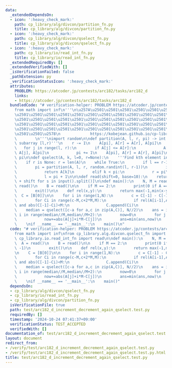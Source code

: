 ```yaml
---
data:
  _extendedDependsOn:
  - icon: ':heavy_check_mark:'
    path: cp_library/alg/divcon/partition_fn.py
    title: cp_library/alg/divcon/partition_fn.py
  - icon: ':heavy_check_mark:'
    path: cp_library/alg/divcon/qselect_fn.py
    title: cp_library/alg/divcon/qselect_fn.py
  - icon: ':heavy_check_mark:'
    path: cp_library/io/read_int_fn.py
    title: cp_library/io/read_int_fn.py
  _extendedRequiredBy: []
  _extendedVerifiedWith: []
  _isVerificationFailed: false
  _pathExtension: py
  _verificationStatusIcon: ':heavy_check_mark:'
  attributes:
    PROBLEM: https://atcoder.jp/contests/arc182/tasks/arc182_d
    links:
    - https://atcoder.jp/contests/arc182/tasks/arc182_d
  bundledCode: "# verification-helper: PROBLEM https://atcoder.jp/contests/arc182/tasks/arc182_d\n\
    from math import inf\n'''\n\u257A\u2501\u2501\u2501\u2501\u2501\u2501\u2501\u2501\
    \u2501\u2501\u2501\u2501\u2501\u2501\u2501\u2501\u2501\u2501\u2501\u2501\u2501\
    \u2501\u2501\u2501\u2501\u2501\u2501\u2501\u2501\u2501\u2501\u2501\u2501\u2501\
    \u2501\u2501\u2501\u2501\u2501\u2501\u2501\u2501\u2501\u2501\u2501\u2501\u2501\
    \u2501\u2501\u2501\u2501\u2501\u2501\u2501\u2501\u2501\u2501\u2501\u2501\u2501\
    \u2501\u2501\u2578\n             https://kobejean.github.io/cp-library       \
    \        \n'''\nimport random\n\ndef partition(A, l, r, pi) -> int:\n    '''Partition\
    \ subarray [l,r)'''\n    r -= 1\n    A[pi], A[r] = A[r], A[pi]\n    pi = l\n \
    \   for j in range(l, r):\n        if A[j] <= A[r]:\n            A[pi], A[j] =\
    \ A[j], A[pi]\n            pi += 1\n    A[pi], A[r] = A[r], A[pi]\n    return\
    \ pi\n\ndef qselect(A, k, l=0, r=None):\n    '''Find kth element in subarray [l,r)'''\n\
    \    if r is None: r = len(A)\n    while True:\n        if l == r-1: return A[k]\n\
    \        pi = partition(A, l, r, random.randint(l, r-1))\n        if k == pi:\n\
    \            return A[k]\n        elif k < pi:\n            r = pi\n        else:\n\
    \            l = pi + 1\n\n\ndef read(shift=0, base=10):\n    return [int(s, base)\
    \ + shift for s in input().split()]\n\ndef main():\n    N, M = read()\n    A =\
    \ read()\n    B = read()\n\n    if M == 2:\n        print(0 if A == B else -1)\n\
    \        exit()\n\n    def rel(x,y):\n        return max(-1,min(x-y,1))\n\n  \
    \  C = [B[0]]\n\n    for i in range(1,N):\n        c = C[-1] - C[-1]%M + B[i]\n\
    \        for Ci in range(c-M,c+2*M,M):\n            if rel(A[i-1],A[i]) == rel(C[-1],Ci)\
    \ and abs(C[-1]-Ci)<M:\n                C.append(Ci)\n                break\n\
    \    median = qselect([c-a for a,c in zip(A,C)], N//2)\n    ans = inf\n    for\
    \ i in range(median//M,median//M+2):\n        now=0\n        for j in range(N):\n\
    \            now+=abs(A[j]+i*M-C[j])\n        ans=min(ans,now)\n    print(ans)\n\
    \    \nif __name__ == '__main__':\n    main()\n"
  code: "# verification-helper: PROBLEM https://atcoder.jp/contests/arc182/tasks/arc182_d\n\
    from math import inf\nfrom cp_library.alg.divcon.qselect_fn import qselect\nfrom\
    \ cp_library.io.read_int_fn import read\n\ndef main():\n    N, M = read()\n  \
    \  A = read()\n    B = read()\n\n    if M == 2:\n        print(0 if A == B else\
    \ -1)\n        exit()\n\n    def rel(x,y):\n        return max(-1,min(x-y,1))\n\
    \n    C = [B[0]]\n\n    for i in range(1,N):\n        c = C[-1] - C[-1]%M + B[i]\n\
    \        for Ci in range(c-M,c+2*M,M):\n            if rel(A[i-1],A[i]) == rel(C[-1],Ci)\
    \ and abs(C[-1]-Ci)<M:\n                C.append(Ci)\n                break\n\
    \    median = qselect([c-a for a,c in zip(A,C)], N//2)\n    ans = inf\n    for\
    \ i in range(median//M,median//M+2):\n        now=0\n        for j in range(N):\n\
    \            now+=abs(A[j]+i*M-C[j])\n        ans=min(ans,now)\n    print(ans)\n\
    \    \nif __name__ == '__main__':\n    main()"
  dependsOn:
  - cp_library/alg/divcon/qselect_fn.py
  - cp_library/io/read_int_fn.py
  - cp_library/alg/divcon/partition_fn.py
  isVerificationFile: true
  path: test/arc182_d_increment_decrement_again_qselect.test.py
  requiredBy: []
  timestamp: '2024-10-24 07:41:37+09:00'
  verificationStatus: TEST_ACCEPTED
  verifiedWith: []
documentation_of: test/arc182_d_increment_decrement_again_qselect.test.py
layout: document
redirect_from:
- /verify/test/arc182_d_increment_decrement_again_qselect.test.py
- /verify/test/arc182_d_increment_decrement_again_qselect.test.py.html
title: test/arc182_d_increment_decrement_again_qselect.test.py
---
```

